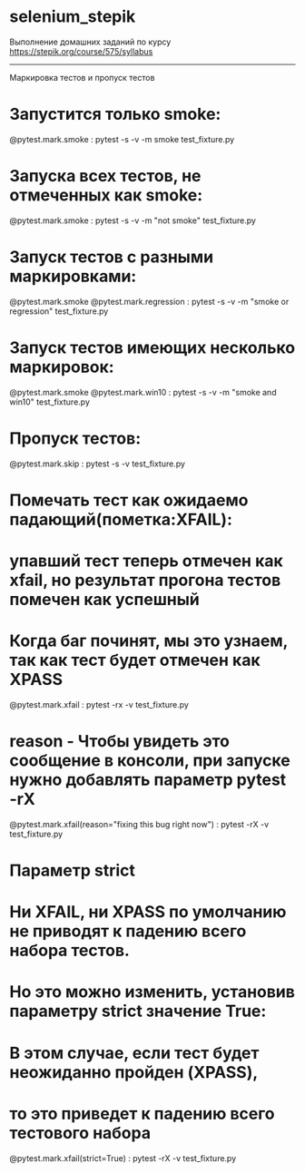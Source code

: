 # selenium_stepik
Выполнение домашних заданий по курсу https://stepik.org/course/575/syllabus

****

Маркировка тестов и пропуск тестов

# Запустится только smoke:
@pytest.mark.smoke : pytest -s -v -m smoke test_fixture.py

# Запуска всех тестов, не отмеченных как smoke:
@pytest.mark.smoke : pytest -s -v -m "not smoke" test_fixture.py

# Запуск тестов с разными маркировками:
@pytest.mark.smoke
@pytest.mark.regression : pytest -s -v -m "smoke or regression" test_fixture.py

# Запуск тестов имеющих несколько маркировок:
@pytest.mark.smoke
@pytest.mark.win10 : pytest -s -v -m "smoke and win10" test_fixture.py

# Пропуск тестов:
@pytest.mark.skip : pytest -s -v  test_fixture.py

# Помечать тест как ожидаемо падающий(пометка:XFAIL):
# упавший тест теперь отмечен как xfail, но результат прогона тестов помечен как успешный
# Когда баг починят, мы это узнаем, так как тест будет отмечен как XPASS
@pytest.mark.xfail : pytest -rx -v test_fixture.py

# reason - Чтобы увидеть это сообщение в консоли, при запуске нужно добавлять параметр pytest -rX
@pytest.mark.xfail(reason="fixing this bug right now") : pytest -rX -v test_fixture.py

# Параметр strict
# Ни XFAIL, ни XPASS по умолчанию не приводят к падению всего набора тестов.
# Но это можно изменить, установив параметру strict значение True:
# В этом случае, если тест будет неожиданно пройден (XPASS),
# то это приведет к падению всего тестового набора
@pytest.mark.xfail(strict=True) : pytest -rX -v test_fixture.py